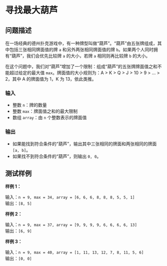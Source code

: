 # 寻找最大葫芦

## 问题描述

在一场经典的德州扑克游戏中，有一种牌型叫做“葫芦”。“葫芦”由五张牌组成，其中包括三张相同牌面值的牌 `a` 和另外两张相同牌面值的牌 `b`。如果两个人同时拥有“葫芦”，我们会优先比较牌 `a` 的大小，若牌 `a` 相同则再比较牌 `b` 的大小。

在这个问题中，我们对“葫芦”增加了一个限制：组成“葫芦”的五张牌牌面值之和不能超过给定的最大值 `max`。牌面值的大小规则为：A > K > Q > J > 10 > 9 > ... > 2，其中 A 的牌面值为 1，K 为 13，依此类推。

### 输入

- 整数 `n`：牌的数量
- 整数 `max`：牌面值之和的最大限制
- 数组 `array`：由 `n` 个整数表示的牌面值

### 输出

- 如果能找到符合条件的“葫芦”，输出其中三张相同的牌面和两张相同的牌面 `[a, b]`。
- 如果找不到符合条件的“葫芦”，则输出 `0, 0`。

## 测试样例

**样例 1：**

输入：`n = 9, max = 34, array = [6, 6, 6, 8, 8, 8, 5, 5, 1]`  
输出：`[8, 5]`

**样例 2：**

输入：`n = 9, max = 37, array = [9, 9, 9, 9, 6, 6, 6, 6, 13]`  
输出：`[6, 9]`

**样例 3：**

输入：`n = 9, max = 40, array = [1, 11, 13, 12, 7, 8, 11, 5, 6]`  
输出：`[0, 0]`